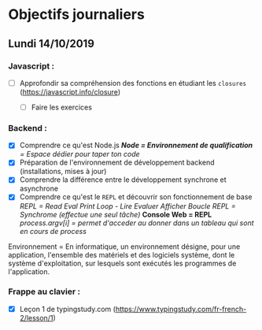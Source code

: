 # Objectifs journaliers

## Lundi 14/10/2019

### Javascript : 

* [ ] Approfondir sa compréhension des fonctions en étudiant les `closures` (https://javascript.info/closure)
  * [ ] Faire les exercices


### Backend : 

* [x] Comprendre ce qu'est Node.js
***Node = Environnement de qualification** = Espace dédier pour taper ton code*
* [x] Préparation de l'environnement de développement backend (installations, mises à jour)
* [x] Comprendre la différence entre le développement synchrone et asynchrone
* [x] Comprendre ce qu'est le `REPL` et découvrir son fonctionnement de base
*REPL = Read Eval Print Loop - Lire Evaluer Afficher Boucle* 
*REPL = Synchrome (effectue une seul tâche)*
**Console Web = REPL**
*process.argv[i] = permet d'acceder au donner dans un tableau qui sont en cours de process*

Environnement = En informatique, un environnement désigne, pour une application, l'ensemble des matériels et des logiciels système, dont le système d'exploitation, sur lesquels sont exécutés les programmes de l'application. 


### Frappe au clavier :

* [x] Leçon 1 de typingstudy.com (https://www.typingstudy.com/fr-french-2/lesson/1)